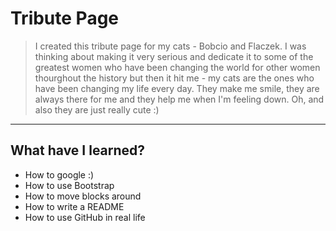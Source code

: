 # Tribute Page

> I created this tribute page for my cats - Bobcio and Flaczek. I was thinking about making it very serious and dedicate it to some of the greatest women who have been changing the world for other women thourghout the history but then it hit me - my cats are the ones who have been changing my life every day. They make me smile, they are always there for me and they help me when I'm feeling down. Oh, and also they are just really cute :)

---

## What have I learned?

* How to google :)
* How to use Bootstrap
* How to move blocks around
* How to write a README
* How to use GitHub in real life


